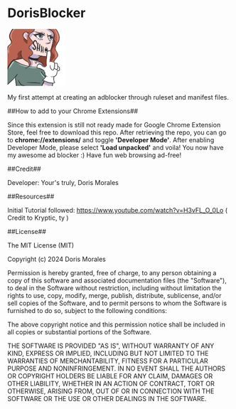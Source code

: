 # DorisBlocker

![Alt text](Shhh2.png)

My first attempt at creating an adblocker through ruleset and manifest files. 

##How to add to your Chrome Extensions##

Since this extension is still not ready made for Google Chrome Extension Store, feel free to download this repo. After retrieving the repo, you can go to **chrome://extensions/** and toggle **'Developer Mode'**. After enabling Developer Mode, please select **'Load unpacked'** and voila! You now have my awesome ad blocker :) Have fun web browsing ad-free!

##Credit##

Developer: Your's truly, Doris Morales

##Resources##

Initial Tutorial followed: https://www.youtube.com/watch?v=H3vFL_O_0Lo ( Credit to Kryptic, ty )

##License##

The MIT License (MIT)

Copyright (c) 2024 Doris Morales

Permission is hereby granted, free of charge, to any person obtaining a copy of this software and associated documentation files (the "Software"), to deal in the Software without restriction, including without limitation the rights to use, copy, modify, merge, publish, distribute, sublicense, and/or sell copies of the Software, and to permit persons to whom the Software is furnished to do so, subject to the following conditions:

The above copyright notice and this permission notice shall be included in all copies or substantial portions of the Software.

THE SOFTWARE IS PROVIDED "AS IS", WITHOUT WARRANTY OF ANY KIND, EXPRESS OR IMPLIED, INCLUDING BUT NOT LIMITED TO THE WARRANTIES OF MERCHANTABILITY, FITNESS FOR A PARTICULAR PURPOSE AND NONINFRINGEMENT. IN NO EVENT SHALL THE AUTHORS OR COPYRIGHT HOLDERS BE LIABLE FOR ANY CLAIM, DAMAGES OR OTHER LIABILITY, WHETHER IN AN ACTION OF CONTRACT, TORT OR OTHERWISE, ARISING FROM, OUT OF OR IN CONNECTION WITH THE SOFTWARE OR THE USE OR OTHER DEALINGS IN THE SOFTWARE.
